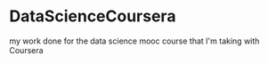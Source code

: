 DataScienceCoursera
===========

my work done for the data science mooc course that I'm taking with Coursera
